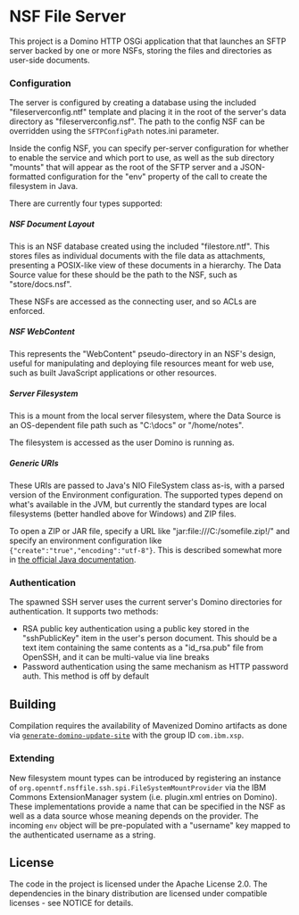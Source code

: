 # NSF File Server

This project is a Domino HTTP OSGi application that that launches an SFTP server backed by one or more NSFs, storing the files and directories as user-side documents.

### Configuration

The server is configured by creating a database using the included "fileserverconfig.ntf" template and placing it in the root of the server's data directory as "fileserverconfig.nsf". The path to the config NSF can be overridden using the `SFTPConfigPath` notes.ini parameter.

Inside the config NSF, you can specify per-server configuration for whether to enable the service and which port to use, as well as the sub directory "mounts" that will appear as the root of the SFTP server and a JSON-formatted configuration for the "env" property of the call to create the filesystem in Java.

There are currently four types supported:

##### NSF Document Layout

This is an NSF database created using the included "filestore.ntf". This stores files as individual documents with the file data as attachments, presenting a POSIX-like view of these documents in a hierarchy. The Data Source value for these should be the path to the NSF, such as "store/docs.nsf".

These NSFs are accessed as the connecting user, and so ACLs are enforced.

##### NSF WebContent

This represents the "WebContent" pseudo-directory in an NSF's design, useful for manipulating and deploying file resources meant for web use, such as built JavaScript applications or other resources.

##### Server Filesystem

This is a mount from the local server filesystem, where the Data Source is an OS-dependent file path such as "C:\docs" or "/home/notes".

The filesystem is accessed as the user Domino is running as.

##### Generic URIs

These URIs are passed to Java's NIO FileSystem class as-is, with a parsed version of the Environment configuration. The supported types depend on what's available in the JVM, but currently the standard types are local filesystems (better handled above for Windows) and ZIP files.

To open a ZIP or JAR file, specify a URL like "jar:file:///C:/somefile.zip!/" and specify an environment configuration like `{"create":"true","encoding":"utf-8"}`. This is described somewhat more in [the official Java documentation](https://docs.oracle.com/javase/8/docs/technotes/guides/io/fsp/zipfilesystemprovider.html).

### Authentication

The spawned SSH server uses the current server's Domino directories for authentication. It supports two methods:

- RSA public key authentication using a public key stored in the "sshPublicKey" item in the user's person document. This should be a text item containing the same contents as a "id_rsa.pub" file from OpenSSH, and it can be multi-value via line breaks
- Password authentication using the same mechanism as HTTP password auth. This method is off by default

## Building

Compilation requires the availability of Mavenized Domino artifacts as done via [`generate-domino-update-site`](https://github.com/OpenNTF/generate-domino-update-site/) with the group ID `com.ibm.xsp`.

### Extending

New filesystem mount types can be introduced by registering an instance of `org.openntf.nsffile.ssh.spi.FileSystemMountProvider` via the IBM Commons ExtensionManager system (i.e. plugin.xml entries on Domino). These implementations provide a name that can be specified in the NSF as well as a data source whose meaning depends on the provider. The incoming `env` object will be pre-populated with a "username" key mapped to the authenticated username as a string.

## License

The code in the project is licensed under the Apache License 2.0. The dependencies in the binary distribution are licensed under compatible licenses - see NOTICE for details.